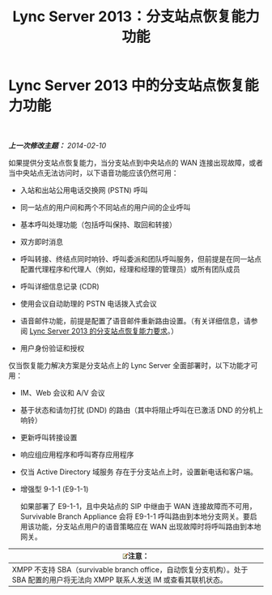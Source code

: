 ﻿---
title: Lync Server 2013：分支站点恢复能力功能
TOCTitle: 分支站点恢复能力功能
ms:assetid: 8e3feda5-9a38-4e3c-b808-af29f19c5eb9
ms:mtpsurl: https://technet.microsoft.com/zh-cn/library/Gg398715(v=OCS.15)
ms:contentKeyID: 49313555
ms.date: 05/19/2016
mtps_version: v=OCS.15
ms.translationtype: HT
---

# Lync Server 2013 中的分支站点恢复能力功能

 

_**上一次修改主题：** 2014-02-10_

如果提供分支站点恢复能力，当分支站点到中央站点的 WAN 连接出现故障，或者当中央站点无法访问时，以下语音功能应该仍然可用：


  - 入站和出站公用电话交换网 (PSTN) 呼叫

  - 同一站点的用户间和两个不同站点的用户间的企业呼叫

  - 基本呼叫处理功能（包括呼叫保持、取回和转接）

  - 双方即时消息

  - 呼叫转接、终结点同时响铃、呼叫委派和团队呼叫服务，但前提是在同一站点配置代理程序和代理人（例如，经理和经理的管理员）或所有团队成员

  - 呼叫详细信息记录 (CDR)

  - 使用会议自动助理的 PSTN 电话拨入式会议

  - 语音邮件功能，前提是配置了语音邮件重新路由设置。（有关详细信息，请参阅 [Lync Server 2013 的分支站点恢复能力要求](lync-server-2013-branch-site-resiliency-requirements.md)。）

  - 用户身份验证和授权

仅当恢复能力解决方案是分支站点上的 Lync Server 全面部署时，以下功能才可用：

  - IM、Web 会议和 A/V 会议

  - 基于状态和请勿打扰 (DND) 的路由（其中将阻止呼叫在已激活 DND 的分机上响铃）

  - 更新呼叫转接设置

  - 响应组应用程序和呼叫寄存应用程序

  - 仅当 Active Directory 域服务 存在于分支站点上时，设置新电话和客户端。

  - 增强型 9-1-1 (E9-1-1)
    
    如果部署了 E9-1-1，且中央站点的 SIP 中继由于 WAN 连接故障而不可用， Survivable Branch Appliance 会将 E9-1-1 呼叫路由到本地分支网关。要启用该功能，分支站点用户的语音策略应在 WAN 出现故障时将呼叫路由到本地网关。

<table>
<thead>
<tr class="header">
<th><img src="images/Dn783119.note(OCS.15).gif" title="note" alt="note" />注意：</th>
</tr>
</thead>
<tbody>
<tr class="odd">
<td>XMPP 不支持 SBA（survivable branch office，自动恢复分支机构）。处于 SBA 配置的用户将无法向 XMPP 联系人发送 IM 或查看其联机状态。</td>
</tr>
</tbody>
</table>

